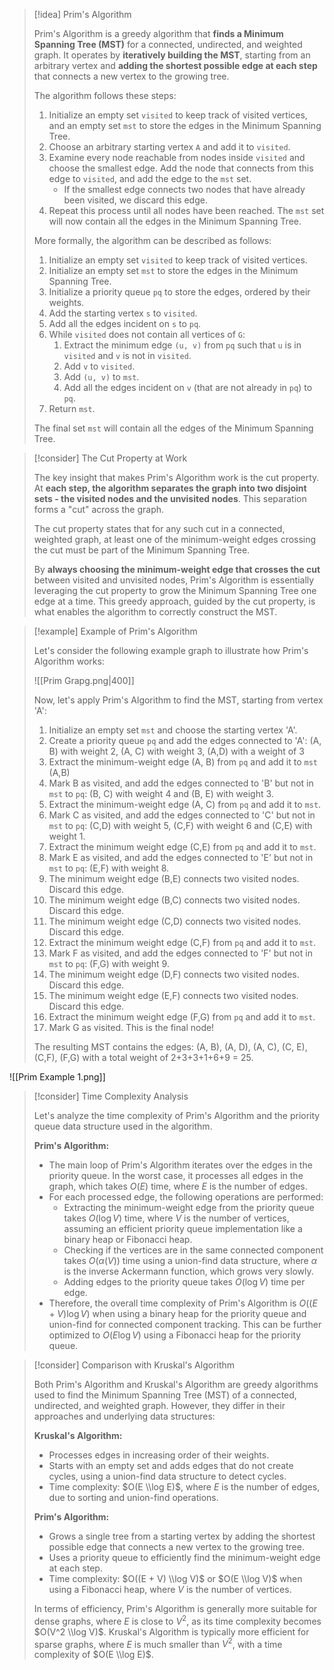 

> [!idea] Prim's Algorithm
>
> Prim's Algorithm is a greedy algorithm that **finds a Minimum Spanning Tree (MST)** for a connected, undirected, and weighted graph. It operates by **iteratively building the MST**, starting from an arbitrary vertex and **adding the shortest possible edge at each step** that connects a new vertex to the growing tree.
>
> The algorithm follows these steps:
>
> 1. Initialize an empty set `visited` to keep track of visited vertices, and an empty set `mst` to store the edges in the Minimum Spanning Tree.
> 2. Choose an arbitrary starting vertex `A` and add it to `visited`.
> 3. Examine every node reachable from nodes inside `visited` and choose the smallest edge. Add the node that connects from this edge to `visited`, and add the edge to the `mst` set.
>    - If the smallest edge connects two nodes that have already been visited, we discard this edge.
> 4. Repeat this process until all nodes have been reached. The `mst` set will now contain all the edges in the Minimum Spanning Tree.
>
> More formally, the algorithm can be described as follows:
>
> 1. Initialize an empty set `visited` to keep track of visited vertices.
> 2. Initialize an empty set `mst` to store the edges in the Minimum Spanning Tree.
> 3. Initialize a priority queue `pq` to store the edges, ordered by their weights.
> 4. Add the starting vertex `s` to `visited`.
> 5. Add all the edges incident on `s` to `pq`.
> 6. While `visited` does not contain all vertices of `G`:
>     1. Extract the minimum edge `(u, v)` from `pq` such that `u` is in `visited` and `v` is not in `visited`.
>     2. Add `v` to `visited`.
>     3. Add `(u, v)` to `mst`.
>     4. Add all the edges incident on `v` (that are not already in `pq`) to `pq`.
> 7. Return `mst`.
>
> The final set `mst` will contain all the edges of the Minimum Spanning Tree.


> [!consider] The Cut Property at Work
>
> The key insight that makes Prim's Algorithm work is the cut property. At **each step, the algorithm separates the graph into two disjoint sets - the visited nodes and the unvisited nodes**. This separation forms a "cut" across the graph. 
>
> The cut property states that for any such cut in a connected, weighted graph, at least one of the minimum-weight edges crossing the cut must be part of the Minimum Spanning Tree.
>
> By **always choosing the minimum-weight edge that crosses the cut** between visited and unvisited nodes, Prim's Algorithm is essentially leveraging the cut property to grow the Minimum Spanning Tree one edge at a time. This greedy approach, guided by the cut property, is what enables the algorithm to correctly construct the MST.

> [!example] Example of Prim's Algorithm
>
> Let's consider the following example graph to illustrate how Prim's Algorithm works:
>
> ![[Prim Grapg.png|400]]
>
> Now, let's apply Prim's Algorithm to find the MST, starting from vertex 'A':
>
> 1. Initialize an empty set `mst` and choose the starting vertex 'A'.
> 2. Create a priority queue `pq` and add the edges connected to 'A': (A, B) with weight 2, (A, C) with weight 3, (A,D) with a weight of 3
> 3. Extract the minimum-weight edge (A, B) from `pq` and add it to `mst` (A,B)
> 4. Mark B as visited, and add the edges connected to 'B' but not in `mst` to `pq`: (B, C) with weight 4 and (B, E) with weight 3.
> 5. Extract the minimum-weight edge (A, C) from `pq` and add it to `mst`.
> 6. Mark C as visited, and add the edges connected to 'C' but not in `mst` to `pq`: (C,D) with weight 5, (C,F) with weight 6 and (C,E) with weight 1.
> 7. Extract the minimum weight edge (C,E) from `pq` and add it to `mst`.
> 8. Mark E as visited, and add the edges connected to 'E' but not in `mst` to `pq`: (E,F) with weight 8.
> 9. The minimum weight edge (B,E) connects two visited nodes. Discard this edge.
> 10. The minimum weight edge (B,C) connects two visited nodes. Discard this edge.
> 11. The minimum weight edge (C,D) connects two visited nodes. Discard this edge.
> 12. Extract the minimum weight edge (C,F) from `pq` and add it to `mst`.
> 13. Mark F as visited, and add the edges connected to 'F' but not in `mst` to `pq`: (F,G) with weight 9.
> 14. The minimum weight edge (D,F) connects two visited nodes. Discard this edge.
> 15. The minimum weight edge (E,F) connects two visited nodes. Discard this edge.
> 16. Extract the minimum weight edge (F,G) from `pq` and add it to `mst`.
> 17. Mark G as visited. This is the final node!
> 
> The resulting MST contains the edges: (A, B), (A, D), (A, C), (C, E), (C,F), (F,G) with a total weight of 2+3+3+1+6+9 = 25.
>
![[Prim Example 1.png]]

> [!consider] Time Complexity Analysis
>
> Let's analyze the time complexity of Prim's Algorithm and the priority queue data structure used in the algorithm.
>
> **Prim's Algorithm:**
> - The main loop of Prim's Algorithm iterates over the edges in the priority queue. In the worst case, it processes all edges in the graph, which takes $O(E)$ time, where $E$ is the number of edges.
> - For each processed edge, the following operations are performed:
>   - Extracting the minimum-weight edge from the priority queue takes $O(\log V)$ time, where $V$ is the number of vertices, assuming an efficient priority queue implementation like a binary heap or Fibonacci heap.
>   - Checking if the vertices are in the same connected component takes $O(\alpha(V))$ time using a union-find data structure, where $\alpha$ is the inverse Ackermann function, which grows very slowly.
>   - Adding edges to the priority queue takes $O(\log V)$ time per edge.
> - Therefore, the overall time complexity of Prim's Algorithm is $O((E + V) \log V)$ when using a binary heap for the priority queue and union-find for connected component tracking. This can be further optimized to $O(E \log V)$ using a Fibonacci heap for the priority queue.


> [!consider] Comparison with Kruskal's Algorithm
>
> Both Prim's Algorithm and Kruskal's Algorithm are greedy algorithms used to find the Minimum Spanning Tree (MST) of a connected, undirected, and weighted graph. However, they differ in their approaches and underlying data structures:
>
> **Kruskal's Algorithm:**
>
> - Processes edges in increasing order of their weights.
> - Starts with an empty set and adds edges that do not create cycles, using a union-find data structure to detect cycles.
> - Time complexity: $O(E \\log E)$, where $E$ is the number of edges, due to sorting and union-find operations.
>
> **Prim's Algorithm:**
>
> - Grows a single tree from a starting vertex by adding the shortest possible edge that connects a new vertex to the growing tree.
> - Uses a priority queue to efficiently find the minimum-weight edge at each step.
> - Time complexity: $O((E + V) \\log V)$ or $O(E \\log V)$ when using a Fibonacci heap, where $V$ is the number of vertices.
>
> In terms of efficiency, Prim's Algorithm is generally more suitable for dense graphs, where $E$ is close to $V^2$, as its time complexity becomes $O(V^2 \\log V)$. Kruskal's Algorithm is typically more efficient for sparse graphs, where $E$ is much smaller than $V^2$, with a time complexity of $O(E \\log E)$.

